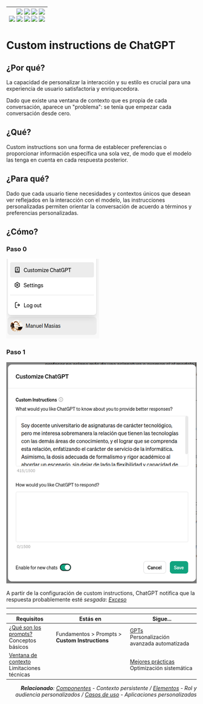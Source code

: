 <div align=right>

|[![](https://img.shields.io/badge/-Inicio-FFF?style=flat&logo=Emlakjet&logoColor=black)](/README.md) [![](https://img.shields.io/badge/-Introducción-FFF?style=flat&logo=abbrobotstudio&logoColor=black)](/documentos/intro.md) [![](https://img.shields.io/badge/-Modelos_de_lenguaje-FFF?style=flat&logo=LiveChat&logoColor=black)](/documentos/LLMs.md) [![](https://img.shields.io/badge/-Panorámica-FFF?style=flat&logo=openstreetmap&logoColor=black)](/documentos/panoramica.md)<br>  [![](https://img.shields.io/badge/-Prompts-FFF?style=flat&logo=Proton&logoColor=black)](/documentos/prompts/README.md) [![](https://img.shields.io/badge/-Ing,_de_prompts-FFF?style=flat&logo=googleearthengine&logoColor=black)](/documentos/ingenieriaDePrompts/README.md) [![](https://img.shields.io/badge/-Patrones-FFF?style=flat&logo=textpattern&logoColor=black)](/documentos/ingenieriaDePrompts/patrones/README.md) [![](https://img.shields.io/badge/8vP-FFF?style=flat&logo=v8&logoColor=black)](/documentos/prompts/mejoresPracticas/8virtudesDelPrompting.md) [![](https://img.shields.io/badge/-Casos_de_uso-FFF?style=flat&logo=gitbook&logoColor=black)](/documentos/casosDeUso/README.md)|
|-:|

</div>

# Custom instructions de ChatGPT

## ¿Por qué?

La capacidad de personalizar la interacción y su estilo es crucial para una experiencia de usuario satisfactoria y enriquecedora.

Dado que existe una ventana de contexto que es propia de cada conversación, aparece un "problema": se tenía que empezar cada conversación desde cero.

## ¿Qué?

Custom instructions son una forma de establecer preferencias o proporcionar información específica una sola vez, de modo que el modelo las tenga en cuenta en cada respuesta posterior.

## ¿Para qué?

Dado que cada usuario tiene necesidades y contextos únicos que desean ver reflejados en la interacción con el modelo, las instrucciones personalizadas permiten orientar la conversación de acuerdo a términos y preferencias personalizadas.

## ¿Cómo?

### Paso 0

![](/documentos/imagenes/customInstructions0000.png)

### Paso 1

![](/documentos/imagenes/customInstructions0001.png)


A partir de la configuración de custom instructions, ChatGPT notifica que la respuesta probablemente esté *sesgada*: [*Exceso*](https://chat.openai.com/share/b505d7b7-c852-4987-bfc0-af7d800fae11)

---

<div align=right>

|Requisitos|Estás en|Sigue...|
|-|-|-|
|[¿Qué son los prompts?](README.md)<br>Conceptos básicos|Fundamentos > Prompts > **Custom Instructions**|[GPTs](GPTs.md)<br>Personalización avanzada automatizada
|[Ventana de contexto](ventanaDeContexto.md)<br>Limitaciones técnicas||[Mejores prácticas](mejoresPracticas/README.md)<br>Optimización sistemática

<i>**Relacionado**: [Componentes](componentes.md) - Contexto persistente / [Elementos](elementos.md) - Rol y audiencia personalizados / [Casos de uso](../casosDeUso/README.md) - Aplicaciones personalizadas</i>

</div>